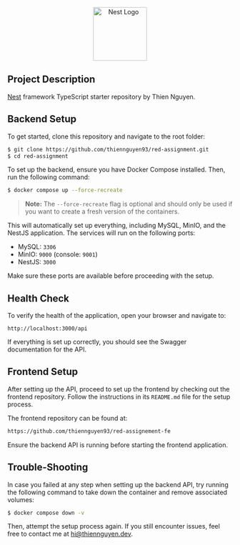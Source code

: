 <p align="center">
  <a href="http://nestjs.com/" target="blank"><img src="https://nestjs.com/img/logo-small.svg" width="120" alt="Nest Logo" /></a>
</p>

## Project Description

[Nest](https://github.com/nestjs/nest) framework TypeScript starter repository by Thien Nguyen.

## Backend Setup 

To get started, clone this repository and navigate to the root folder:

```bash
$ git clone https://github.com/thiennguyen93/red-assignment.git
$ cd red-assignment
```

To set up the backend, ensure you have Docker Compose installed. Then, run the following command:

```bash
$ docker compose up --force-recreate
```

> **Note:** The `--force-recreate` flag is optional and should only be used if you want to create a fresh version of the containers.

This will automatically set up everything, including MySQL, MinIO, and the NestJS application. The services will run on the following ports:

- MySQL: `3306`
- MinIO: `9000` (console: `9001`)
- NestJS: `3000`

Make sure these ports are available before proceeding with the setup.

## Health Check

To verify the health of the application, open your browser and navigate to:

```
http://localhost:3000/api
```

If everything is set up correctly, you should see the Swagger documentation for the API.

## Frontend Setup

After setting up the API, proceed to set up the frontend by checking out the frontend repository. Follow the instructions in its `README.md` file for the setup process.

The frontend repository can be found at:

```bash
https://github.com/thiennguyen93/red-assignement-fe
```

Ensure the backend API is running before starting the frontend application.

## Trouble-Shooting

In case you failed at any step when setting up the backend API, try running the following command to take down the container and remove associated volumes:

```bash
$ docker compose down -v
```

Then, attempt the setup process again. If you still encounter issues, feel free to contact me at [hi@thiennguyen.dev](mailto:hi@thiennguyen.dev).
